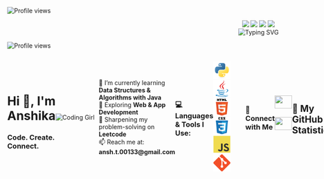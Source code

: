 </div>
<p align="left">
  <img src="https://komarev.com/ghpvc/?username=anshika-ux&label=Profile%20views&color=0e75b6&style=flat" alt="Profile views" />
<div style="display: flex; align-items: center;">
<div>
<div align="center">
  <img src="https://raw.githubusercontent.com/PokeAPI/sprites/master/sprites/pokemon/other/showdown/25.gif" width="50"/>
  <img src="https://raw.githubusercontent.com/PokeAPI/sprites/master/sprites/pokemon/other/showdown/6.gif" width="50"/>
  <img src="https://raw.githubusercontent.com/PokeAPI/sprites/master/sprites/pokemon/other/showdown/9.gif" width="50"/>
  <img src="https://raw.githubusercontent.com/PokeAPI/sprites/master/sprites/pokemon/other/showdown/1.gif" width="50"/>
</div>

<div align="center">
  <img src="https://readme-typing-svg.herokuapp.com?font=Fira+Code&size=30&pause=1000&color=FFD700&background=FF000000&center=true&vCenter=true&width=600&lines=Gotta+Code+%27Em+All!;Pokemon+Trainer+%26+Developer;Catching+Bugs+%26+Pokemon!" alt="Typing SVG" />
</div>
<p align="left">
  <img src="https://komarev.com/ghpvc/?username=anshika-ux&label=Profile%20views&color=0e75b6&style=flat" alt="Profile views" />
<div style="display: flex; align-items: center;">
<div>
  <h1>Hi 👋, I'm Anshika</h1>
  <h3>Code. Create. Connect.</h3>
</div>
<img align="right" alt="Coding Girl" width="350" src="https://media3.giphy.com/media/v1.Y2lkPTc5MGI3NjExeDMzcWJkbDFyZWRjdHc1aW16OWQzNTdtNmx1Njg4c3JhMWFvZ2h1cSZlcD12MV9pbnRlcm5hbF9naWZfYnlfaWQmY3Q9Zw/JqmupuTVZYaQX5s094/giphy.gif" />
<p align="left-centre">
🌱 I’m currently learning <b>Data Structures & Algorithms with Java</b> <br>
👀 Exploring <b>Web & App Development</b><br>
🎯 Sharpening my problem-solving on <b>Leetcode</b><br>
📫 Reach me at: <b>ansh.t.00133@gmail.com</b> 
</p>

### 💻 Languages & Tools I Use:

<p align="left">
  <img src="https://raw.githubusercontent.com/devicons/devicon/master/icons/python/python-original.svg" alt="Python" width="40" height="40"/>
  <img src="https://raw.githubusercontent.com/devicons/devicon/master/icons/java/java-original.svg" alt="Java" width="40" height="40"/>
  <img src="https://raw.githubusercontent.com/devicons/devicon/master/icons/html5/html5-original-wordmark.svg" alt="HTML5" width="40" height="40"/>
  <img src="https://raw.githubusercontent.com/devicons/devicon/master/icons/css3/css3-original-wordmark.svg" alt="CSS3" width="40" height="40"/>
  <img src="https://raw.githubusercontent.com/devicons/devicon/master/icons/javascript/javascript-original.svg" alt="JavaScript" width="40" height="40"/>
  <img src="https://raw.githubusercontent.com/devicons/devicon/master/icons/git/git-original.svg" alt="Git" width="40" height="40"/>
</p>


### 🫧 Connect with Me

<p align="left">
  <a href="https://www.linkedin.com/in/anshika-tripathi/" target="_blank">
    <img src="https://raw.githubusercontent.com/rahuldkjain/github-profile-readme-generator/master/src/images/icons/Social/linked-in-alt.svg" height="30" width="40" />
  </a>
  &nbsp;&nbsp;&nbsp;
  <a href="https://instagram.com/anshika._013" target="_blank">
    <img src="https://raw.githubusercontent.com/rahuldkjain/github-profile-readme-generator/master/src/images/icons/Social/instagram.svg" height="30" width="40" />
  </a>
  &nbsp;&nbsp;&nbsp;
</p>

## 🚀 My GitHub Statistics
<table>
<tr>
<td width="50%">
⚡ Pikachu's Stats
<img src="https://raw.githubusercontent.com/PokeAPI/sprites/master/sprites/pokemon/other/showdown/25.gif" width="50" align="right"/>
<img src="https://github-readme-stats-coral-two-25.vercel.app/api?username=anshika-ux&show_icons=true&theme=radical&count_private=true&include_all_commits=true&hide_border=true&bg_color=00000000&layout=compact" width="300"/>
</td>
<td width="50%">
🔥 Charizard's Languages
<img src="https://raw.githubusercontent.com/PokeAPI/sprites/master/sprites/pokemon/other/showdown/6.gif" width="50" align="right"/>
<img src="https://github-readme-stats-coral-two-25.vercel.app/api/top-langs/?username=anshika-ux&layout=compact&theme=radical&langs_count=8&hide_border=true&bg_color=00000000" width="300"/>
</td>
</tr>
</table>

---
© 2025 anshika-ux. All rights reserved.  

